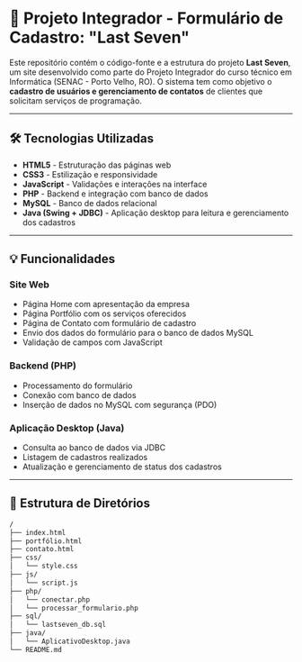# 📁 Projeto Integrador - Formulário de Cadastro: "Last Seven"

Este repositório contém o código-fonte e a estrutura do projeto **Last Seven**, um site desenvolvido como parte do Projeto Integrador do curso técnico em Informática (SENAC - Porto Velho, RO). O sistema tem como objetivo o **cadastro de usuários e gerenciamento de contatos** de clientes que solicitam serviços de programação.

---

## 🛠️ Tecnologias Utilizadas

- **HTML5** - Estruturação das páginas web  
- **CSS3** - Estilização e responsividade  
- **JavaScript** - Validações e interações na interface  
- **PHP** - Backend e integração com banco de dados  
- **MySQL** - Banco de dados relacional  
- **Java (Swing + JDBC)** - Aplicação desktop para leitura e gerenciamento dos cadastros  

---

## 💡 Funcionalidades

### Site Web
- Página Home com apresentação da empresa
- Página Portfólio com os serviços oferecidos
- Página de Contato com formulário de cadastro
- Envio dos dados do formulário para o banco de dados MySQL
- Validação de campos com JavaScript

### Backend (PHP)
- Processamento do formulário
- Conexão com banco de dados
- Inserção de dados no MySQL com segurança (PDO)

### Aplicação Desktop (Java)
- Consulta ao banco de dados via JDBC
- Listagem de cadastros realizados
- Atualização e gerenciamento de status dos cadastros

---

## 🧱 Estrutura de Diretórios

```bash
/
├── index.html
├── portfólio.html
├── contato.html
├── css/
│   └── style.css
├── js/
│   └── script.js
├── php/
│   └── conectar.php
│   └── processar_formulario.php
├── sql/
│   └── lastseven_db.sql
├── java/
│   └── AplicativoDesktop.java
└── README.md